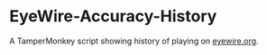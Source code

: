 # EyeWire-Accuracy-History
A TamperMonkey script showing history of playing on [eyewire.org](https://eyewire.org).
